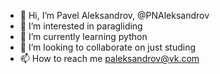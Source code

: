 - 👋 Hi, I’m Pavel Aleksandrov, @PNAleksandrov
- 👀 I’m interested in paragliding
- 🌱 I’m currently learning python
- 💞️ I’m looking to collaborate on just studing
- 📫 How to reach me paleksandrov@vk.com

<!---
PNAleksandrov/PNAleksandrov is a ✨ special ✨ repository because its `README.md` (this file) appears on your GitHub profile.
You can click the Preview link to take a look at your changes.
--->
